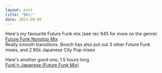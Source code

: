```yaml
---
layout: post
title: "961:"
date: 2023-08-05
---
```


Here's my favourite Future Funk mix (see rec 945 for more on the genre)  
[Future Funk Nonstop Mix](https://youtu.be/84YxwrxRc5s)  
Really smooth transitions. Booch has also put out 3 other Future Funk mixes, and 2 80s Japanese City Pop mixes

Here's another good one, 1.5 hours long  
[Funk'n Japanese (Future Funk Mix)](https://youtu.be/EufqmZaQOJY)
